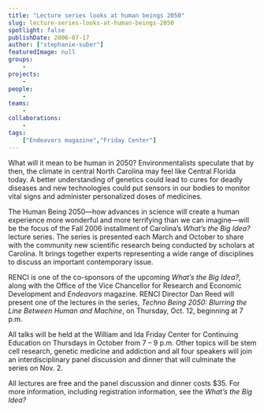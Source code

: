 ```yaml
---
title: "Lecture series looks at human beings 2050"
slug: lecture-series-looks-at-human-beings-2050
spotlight: false
publishDate: 2006-07-17
author: ["stephanie-suber"]
featuredImage: null
groups:
    - 
projects:
    - 
people:
    - 
teams: 
    - 
collaborations:
    - 
tags:
    ["Endeavors magazine","Friday Center"]
---
```

What will it mean to be human in 2050? Environmentalists speculate that by then, the climate in central North Carolina may feel like Central Florida today. A better understanding of genetics could lead to cures for deadly diseases and new technologies could put sensors in our bodies to monitor vital signs and administer personalized doses of medicines. <!--more-->

The Human Being 2050—how advances in science will create a human experience more wonderful and more terrifying than we can imagine—will be the focus of the Fall 2006 installment of Carolina’s <em>What’s the Big Idea?</em> lecture series. The series is presented each March and October to share with the community new scientific research being conducted by scholars at Carolina. It brings together experts representing a wide range of disciplines to discuss an important contemporary issue.

RENCI is one of the co-sponsors of the upcoming <em>What’s the Big Idea?</em>, along with the Office of the Vice Chancellor for Research and Economic Development and <em>Endeavors </em>magazine. RENCI Director Dan Reed will present one of the lectures in the series, <em>Techno Being 2050: Blurring the Line Between Human and Machine</em>, on Thursday, Oct. 12, beginning at 7 p.m.

All talks will be held at the William and Ida Friday Center for Continuing Education on Thursdays in October from 7 – 9 p.m. Other topics will be stem cell research, genetic medicine and addiction and all four speakers will join an interdisciplinary panel discussion and dinner that will culminate the series on Nov. 2.

All lectures are free and the panel discussion and dinner costs $35. For more information, including registration information, see the <em>What’s the Big Idea?</em>
